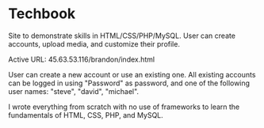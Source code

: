 # Techbook
Site to demonstrate skills in HTML/CSS/PHP/MySQL. User can create accounts, upload media, and customize their profile. 

Active URL:
45.63.53.116/brandon/index.html

User can create a new account or use an existing one. All existing accounts can be logged in using "Password" as password, and one of the following user names: "steve", "david", "michael".

I wrote everything from scratch with no use of frameworks to learn the fundamentals of HTML, CSS, PHP, and MySQL. 
